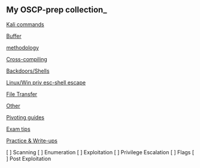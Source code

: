 ##  My OSCP-prep collection_

[Kali commands](https://github.com/Eva-Prokofiev/OSCP-prep/blob/master/Other/Kali-Env)
 
[Buffer](https://github.com/Eva-Prokofiev/OSCP-prep/blob/master/BOF/BOF-practice.py)

[methodology](https://github.com/Eva-Prokofiev/OSCP-prep/blob/master/methodology-notes.py)

[Cross-compiling](https://github.com/Eva-Prokofiev/OSCP-prep/blob/master/Other/Cross-compiling.py)

[Backdoors/Shells](https://github.com/Eva-Prokofiev/OSCP-prep/blob/master/Other/Backdoors-Web%20Shells.py)

[Linux/Win priv esc-shell escape](https://github.com/Eva-Prokofiev/OSCP-prep/blob/master/Other/Priv%20Esc%20Linux%20%2B%20Windows.py)

[File Transfer](https://github.com/Eva-Prokofiev/OSCP-prep/blob/master/Other/File%20Transfer.txt)

[Other](https://github.com/Eva-Prokofiev/OSCP-prep/blob/master/Other/Dedicated-exploitation-frameworks.txt)

[Pivoting guides](https://github.com/Eva-Prokofiev/OSCP-prep/blob/master/Other/Pivoting.txt)

[Exam tips](https://github.com/Eva-Prokofiev/OSCP-prep/blob/master/exam-tips.py)

[Practice & Write-ups](https://github.com/Eva-Prokofiev/OSCP-prep/blob/master/practice-sources.py)



[ ] Scanning
[ ] Enumeration
[ ] Exploitation
[ ] Privilege Escalation
[ ] Flags
[ ] Post Exploitation
